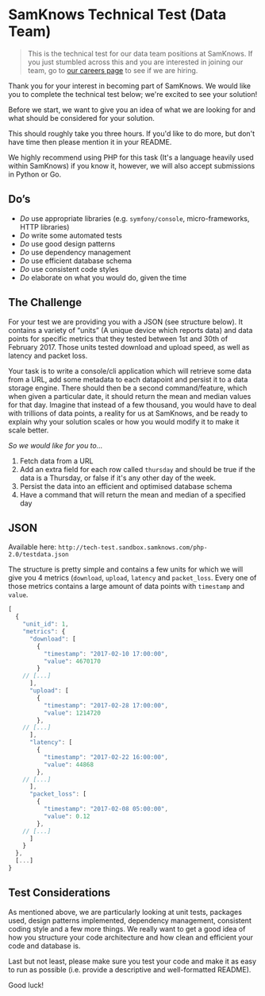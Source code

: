 # SamKnows Technical Test (Data Team)

> This is the technical test for our data team positions at SamKnows. If you just stumbled across this and you are interested in joining our team, go to [our careers page](https://samknows.com/careers) to see if we are hiring.

Thank you for your interest in becoming part of SamKnows. We would like you to complete the technical test below; we're excited to see your solution!

Before we start, we want to give you an idea of what we are looking for and what should be considered for your solution.

This should roughly take you three hours. If you'd like to do more, but don't have time then please mention it in your README.

We highly recommend using PHP for this task (It's a language heavily used within SamKnows) if you know it, however, we will also accept submissions in Python or Go.

## Do’s
- *Do* use appropriate libraries (e.g. `symfony/console`, micro-frameworks, HTTP libraries)
- *Do* write some automated tests
- *Do* use good design patterns
- *Do* use dependency management
- *Do* use efficient database schema
- *Do* use consistent code styles
- *Do* elaborate on what you would do, given the time

## The Challenge
For your test we are providing you with a JSON (see structure below). It contains a variety of “units” (A unique device which reports data) and data points for specific metrics that they tested between 1st and 30th of February 2017. Those units tested download and upload speed, as well as latency and packet loss.

Your task is to write a console/cli application which will retrieve some data from a URL, add some metadata to each datapoint and persist it to a data storage engine. There should then be a second command/feature, which when given a particular date, it should return the mean and median values for that day. Imagine that instead of a few thousand, you would have to deal with trillions of data points, a reality for us at SamKnows, and be ready to explain why your solution scales or how you would modify it to make it scale better.

*So we would like for you to…*
1. Fetch data from a URL
2. Add an extra field for each row called `thursday` and should be true if the data is a Thursday, or false if it's any other day of the week.
3. Persist the data into an efficient and optimised database schema
4. Have a command that will return the mean and median of a specified day

## JSON
Available here: `http://tech-test.sandbox.samknows.com/php-2.0/testdata.json`

The structure is pretty simple and contains a few units for which we will give you 4 metrics (`download`, `upload`, `latency` and `packet_loss`. Every one of those metrics contains a large amount of data points with `timestamp` and `value`.

```javascript
[
  {
    "unit_id": 1,
    "metrics": {
      "download": [
        {
          "timestamp": "2017-02-10 17:00:00",
          "value": 4670170
        }
	// [...]
      ],
      "upload": [
        {
          "timestamp": "2017-02-28 17:00:00",
          "value": 1214720
        },
	// [...]
      ],
      "latency": [
        {
          "timestamp": "2017-02-22 16:00:00",
          "value": 44868
        },
	// [...]
      ],
      "packet_loss": [
        {
          "timestamp": "2017-02-08 05:00:00",
          "value": 0.12
        },
	// [...]
      ]
    }
  },
  [...]
}
```

## Test Considerations

As mentioned above, we are particularly looking at unit tests, packages used, design patterns implemented, dependency management, consistent coding style and a few more things. We really want to get a good idea of how you structure your code architecture and how clean and efficient your code and database is.

Last but not least, please make sure you test your code and make it as easy to run as possible (i.e. provide a descriptive and well-formatted README).

Good luck!
